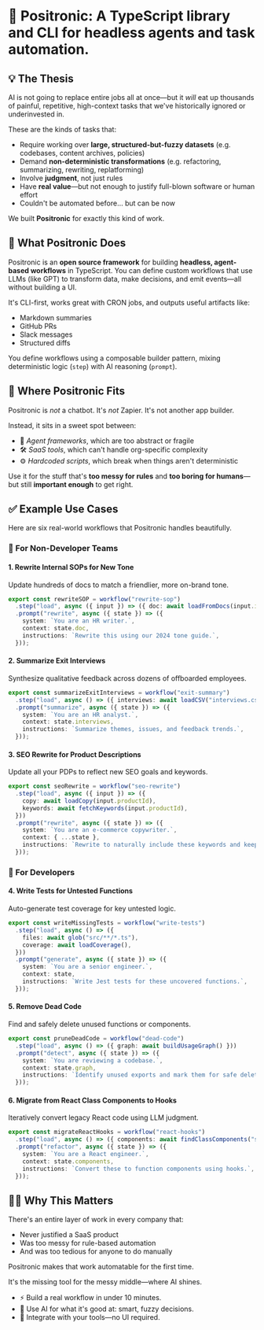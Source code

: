 # 🧠 Positronic: A TypeScript library and CLI for headless agents and task automation.

## 💡 The Thesis

AI is not going to replace entire jobs all at once—but it _will_ eat up thousands of painful, repetitive, high-context tasks that we've historically ignored or underinvested in.

These are the kinds of tasks that:

- Require working over **large, structured-but-fuzzy datasets** (e.g. codebases, content archives, policies)
- Demand **non-deterministic transformations** (e.g. refactoring, summarizing, rewriting, replatforming)
- Involve **judgment**, not just rules
- Have **real value**—but not enough to justify full-blown software or human effort
- Couldn't be automated before… but can be now

We built **Positronic** for exactly this kind of work.

## 🚀 What Positronic Does

Positronic is an **open source framework** for building **headless, agent-based workflows** in TypeScript. You can define custom workflows that use LLMs (like GPT) to transform data, make decisions, and emit events—all without building a UI.

It's CLI-first, works great with CRON jobs, and outputs useful artifacts like:

- Markdown summaries
- GitHub PRs
- Slack messages
- Structured diffs

You define workflows using a composable builder pattern, mixing deterministic logic (`step`) with AI reasoning (`prompt`).

## 🧱 Where Positronic Fits

Positronic is _not_ a chatbot. It's _not_ Zapier. It's not another app builder.

Instead, it sits in a sweet spot between:

- 🧠 _Agent frameworks_, which are too abstract or fragile
- 🛠 _SaaS tools_, which can't handle org-specific complexity
- ⚙️ _Hardcoded scripts_, which break when things aren't deterministic

Use it for the stuff that's **too messy for rules** and **too boring for humans**—but still **important enough** to get right.

## ✅ Example Use Cases

Here are six real-world workflows that Positronic handles beautifully.

### 🧠 For Non-Developer Teams

#### 1. Rewrite Internal SOPs for New Tone

Update hundreds of docs to match a friendlier, more on-brand tone.

```ts
export const rewriteSOP = workflow("rewrite-sop")
  .step("load", async ({ input }) => ({ doc: await loadFromDocs(input.id) }))
  .prompt("rewrite", async ({ state }) => ({
    system: `You are an HR writer.`,
    context: state.doc,
    instructions: `Rewrite this using our 2024 tone guide.`,
  }));
```

#### 2. Summarize Exit Interviews

Synthesize qualitative feedback across dozens of offboarded employees.

```ts
export const summarizeExitInterviews = workflow("exit-summary")
  .step("load", async () => ({ interviews: await loadCSV("interviews.csv") }))
  .prompt("summarize", async ({ state }) => ({
    system: `You are an HR analyst.`,
    context: state.interviews,
    instructions: `Summarize themes, issues, and feedback trends.`,
  }));
```

#### 3. SEO Rewrite for Product Descriptions

Update all your PDPs to reflect new SEO goals and keywords.

```ts
export const seoRewrite = workflow("seo-rewrite")
  .step("load", async ({ input }) => ({
    copy: await loadCopy(input.productId),
    keywords: await fetchKeywords(input.productId),
  }))
  .prompt("rewrite", async ({ state }) => ({
    system: `You are an e-commerce copywriter.`,
    context: { ...state },
    instructions: `Rewrite to naturally include these keywords and keep the tone consistent.`,
  }));
```

### 🔧 For Developers

#### 4. Write Tests for Untested Functions

Auto-generate test coverage for key untested logic.

```ts
export const writeMissingTests = workflow("write-tests")
  .step("load", async () => ({
    files: await glob("src/**/*.ts"),
    coverage: await loadCoverage(),
  }))
  .prompt("generate", async ({ state }) => ({
    system: `You are a senior engineer.`,
    context: state,
    instructions: `Write Jest tests for these uncovered functions.`,
  }));
```

#### 5. Remove Dead Code

Find and safely delete unused functions or components.

```ts
export const pruneDeadCode = workflow("dead-code")
  .step("load", async () => ({ graph: await buildUsageGraph() }))
  .prompt("detect", async ({ state }) => ({
    system: `You are reviewing a codebase.`,
    context: state.graph,
    instructions: `Identify unused exports and mark them for safe deletion.`,
  }));
```

#### 6. Migrate from React Class Components to Hooks

Iteratively convert legacy React code using LLM judgment.

```ts
export const migrateReactHooks = workflow("react-hooks")
  .step("load", async () => ({ components: await findClassComponents("src/") }))
  .prompt("refactor", async ({ state }) => ({
    system: `You are a React engineer.`,
    context: state.components,
    instructions: `Convert these to function components using hooks.`,
  }));
```

## 🧑‍🚀 Why This Matters

There's an entire layer of work in every company that:

- Never justified a SaaS product
- Was too messy for rule-based automation
- And was too tedious for anyone to do manually

Positronic makes that work automatable for the first time.

It's the missing tool for the messy middle—where AI shines.

- ⚡️ Build a real workflow in under 10 minutes.
- 🤖 Use AI for what it's good at: smart, fuzzy decisions.
- 🧩 Integrate with your tools—no UI required.
